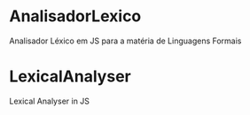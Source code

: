 # AnalisadorLexico
Analisador Léxico em JS para a matéria de Linguagens Formais

# LexicalAnalyser
Lexical Analyser in JS